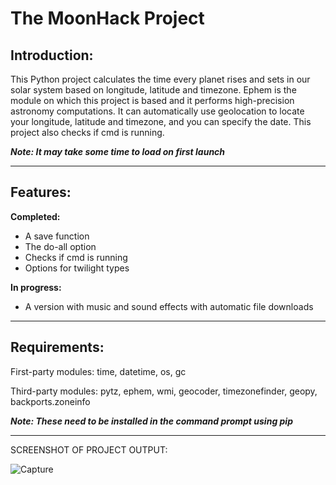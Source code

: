 # The MoonHack Project

## **Introduction:**

This Python project calculates the time every planet rises and sets in our solar system based on longitude, latitude and timezone.
Ephem is the module on which this project is based and it performs high-precision astronomy computations.
It can automatically use geolocation to locate your longitude, latitude and timezone, and you can specify the date. This project also checks if cmd is running.

***Note: It may take some time to load on first launch***
*** ***
## **Features:**
**Completed:**
- A save function
- The do-all option
- Checks if cmd is running
- Options for twilight types

**In progress:**
- A version with music and sound effects with automatic file downloads

*** ***
## **Requirements:**
First-party modules: time, datetime, os, gc

Third-party modules: pytz, ephem, wmi, geocoder, timezonefinder, geopy, backports.zoneinfo

***Note: These need to be installed in the command prompt using pip***
*** ***
SCREENSHOT OF PROJECT OUTPUT:

![Capture](https://github.com/slyfalco/The-MoonHack-Project/assets/43293494/c333882e-ff8c-422b-b450-680c24cf1e22)
